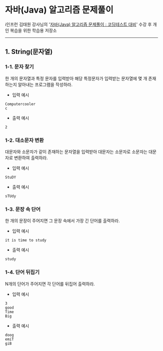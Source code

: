 # 자바(Java) 알고리즘 문제풀이

ℹ️인프런 김태원 강사님의 '[자바(Java) 알고리즘 문제풀이 : 코딩테스트 대비](https://inf.run/i2Mq)' 수강 후 개인 복습을 위한 학습용 저장소

***

## 1. String(문자열)

### 1-1. 문자 찾기

한 개의 문자열과 특정 문자를 입력받아 해당 특정문자가 입력받는 문자열에 몇 개 존재하는지 알아내는 프로그램을 작성하라.

- 입력 예시
```
Computercooler
c
```

- 출력 예시
```
2
```



### 1-2. 대소문자 변환

대문자와 소문자가 같이 존재하는 문자열을 입력받아 대문자는 소문자로 소문자는 대문자로 변환하여 출력하라.

- 입력 예시
```
StuDY
```

- 출력 예시
```
sTUdy
```



### 1-3. 문장 속 단어
한 개의 문장이 주어지면 그 문장 속에서 가장 긴 단어를 출력하라.

- 입력 예시
```
it is time to study
```

- 출력 예시
```
study
```



### 1-4. 단어 뒤집기
N개의 단어가 주어지면 각 단어를 뒤집어 출력하라.

- 입력 예시
```
3
good
Time
Big
```

- 출력 예시
```
doog
emiT
giB
```